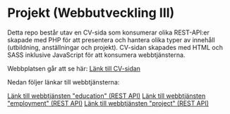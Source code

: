 # Projekt (Webbutveckling III)

Detta repo består utav en CV-sida som konsumerar olika REST-API:er skapade med PHP för att presentera och hantera olika typer av innehåll (utbildning, anställningar och projekt). CV-sidan skapades med HTML och SASS inklusive JavaScript för att konsumera webbtjänsterna.

Webbplatsen går att se här: [Länk till CV-sidan](http://studenter.miun.se/~yage1800/dt173g/resume-page/)


 Nedan följer länkar till webbtjänsterna:

[Länk till webbtjänsten "education" (REST API)](http://studenter.miun.se/~yage1800/dt173g/resume-dashboard/api/education.php)
[Länk till webbtjänsten "employment" (REST API)](http://studenter.miun.se/~yage1800/dt173g/resume-dashboard/api/employment.php)
[Länk till webbtjänsten "project" (REST API)](http://studenter.miun.se/~yage1800/dt173g/resume-dashboard/api/project.php)